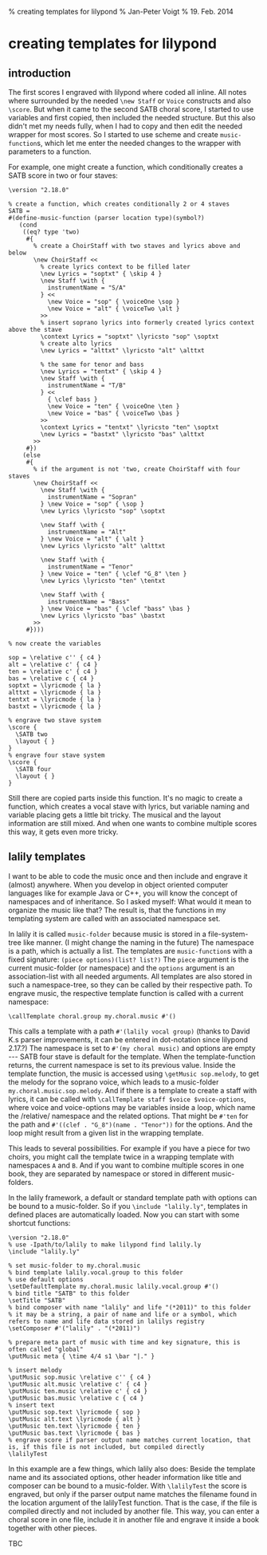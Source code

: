% creating templates for lilypond
% Jan-Peter Voigt
% 19. Feb. 2014

creating templates for lilypond
===============================

introduction
------------

The first scores I engraved with lilypond where coded all inline.
All notes where surrounded by the needed `\new Staff` or `Voice` constructs and also `\score`.
But when it came to the second SATB choral score, I started to use variables and first copied,
then included the needed structure.
But this also didn't met my needs fully, when I had to copy and then edit the needed wrapper for most scores.
So I started to use scheme and create `music-function`s, which let me enter the needed changes to the wrapper with parameters to a function.

For example, one might create a function, which conditionally creates a SATB score in two or four staves:

```
\version "2.18.0"

% create a function, which creates conditionally 2 or 4 staves
SATB =
#(define-music-function (parser location type)(symbol?)
   (cond
    ((eq? type 'two)
     #{
       % create a ChoirStaff with two staves and lyrics above and below
       \new ChoirStaff <<
         % create lyrics context to be filled later
         \new Lyrics = "soptxt" { \skip 4 }
         \new Staff \with {
           instrumentName = "S/A"
         } <<
           \new Voice = "sop" { \voiceOne \sop }
           \new Voice = "alt" { \voiceTwo \alt }
         >>
         % insert soprano lyrics into formerly created lyrics context above the stave
         \context Lyrics = "soptxt" \lyricsto "sop" \soptxt
         % create alto lyrics
         \new Lyrics = "alttxt" \lyricsto "alt" \alttxt
         
         % the same for tenor and bass
         \new Lyrics = "tentxt" { \skip 4 }
         \new Staff \with {
           instrumentName = "T/B"
         } <<
           { \clef bass }
           \new Voice = "ten" { \voiceOne \ten }
           \new Voice = "bas" { \voiceTwo \bas }
         >>
         \context Lyrics = "tentxt" \lyricsto "ten" \soptxt
         \new Lyrics = "bastxt" \lyricsto "bas" \alttxt
       >>
     #})
    (else
     #{
       % if the argument is not 'two, create ChoirStaff with four staves
       \new ChoirStaff <<
         \new Staff \with {
           instrumentName = "Sopran"
         } \new Voice = "sop" { \sop }
         \new Lyrics \lyricsto "sop" \soptxt
         
         \new Staff \with {
           instrumentName = "Alt"
         } \new Voice = "alt" { \alt }
         \new Lyrics \lyricsto "alt" \alttxt
         
         \new Staff \with {
           instrumentName = "Tenor"
         } \new Voice = "ten" { \clef "G_8" \ten }
         \new Lyrics \lyricsto "ten" \tentxt
         
         \new Staff \with {
           instrumentName = "Bass"
         } \new Voice = "bas" { \clef "bass" \bas }
         \new Lyrics \lyricsto "bas" \bastxt
       >>
     #})))

% now create the variables

sop = \relative c'' { c4 }
alt = \relative c' { c4 }
ten = \relative c' { c4 }
bas = \relative c { c4 }
soptxt = \lyricmode { la }
alttxt = \lyricmode { la }
tentxt = \lyricmode { la }
bastxt = \lyricmode { la }

% engrave two stave system
\score {
  \SATB two
  \layout { }
}
% engrave four stave system
\score {
  \SATB four
  \layout { }
}
```

Still there are copied parts inside this function.
It's no magic to create a function, which creates a vocal stave with lyrics,
but variable naming and variable placing gets a little bit tricky.
The musical and the layout information are still mixed.
And when one wants to combine multiple scores this way, it gets even more tricky.

lalily templates
----------------

I want to be able to code the music once and then include and engrave it (almost) anywhere.
When you develop in object oriented computer languages like for example Java or C++,
you will know the concept of namespaces and of inheritance.
So I asked myself: What would it mean to organize the music like that?
The result is, that the functions in my templating system are called with an associated namespace set.

In lalily it is called `music-folder` because music is stored in a file-system-tree like manner.
(I might change the naming in the future)
The namespace is a path, which is actually a list.
The templates are `music-function`s with a fixed signature: `(piece options)(list? list?)`
The `piece` argument is the current music-folder (or namespace) and the
`options` argument is an association-list with all needed arguments.
All templates are also stored in such a namespace-tree, so they can be called by their respective path.
To engrave music, the respective template function is called with a current namespace:

    \callTemplate choral.group my.choral.music #'()

This calls a template with a path `#'(lalily vocal group)` (thanks to David K.s parser improvements, it can be entered in dot-notation since lilypond 2.17.?)
The namespace is set to `#'(my choral music)` and options are empty --- SATB four stave is default for the template.
When the template-function returns, the current namespace is set to its previous value.
Inside the template function, the music is accessed using `\getMusic sop.melody`, to get the melody for the soprano voice,
which leads to a music-folder `my.choral.music.sop.melody`.
And if there is a template to create a staff with lyrics, it can be called with `\callTemplate staff $voice $voice-options`,
where voice and voice-options may be variables inside a loop, which name the /relative/ namespace and the related options.
That might be `#'ten` for the path and `#'((clef . "G_8")(name . "Tenor"))` for the options.
And the loop might result from a given list in the wrapping template.

This leads to several possibilities. For example if you have a piece for two choirs,
you might call the template twice in a wrapping template with namespaces `A` and `B`.
And if you want to combine multiple scores in one book, they are separated by namespace or stored in different music-folders.

In the lalily framework, a default or standard template path with options can be bound to a music-folder.
So if you `\include "lalily.ly"`, templates in defined places are automatically loaded.
Now you can start with some shortcut functions:

```
\version "2.18.0"
% use -Ipath/to/lalily to make lilypond find lalily.ly
\include "lalily.ly"

% set music-folder to my.choral.music
% bind template lalily.vocal.group to this folder
% use default options
\setDefaultTemplate my.choral.music lalily.vocal.group #'()
% bind title "SATB" to this folder
\setTitle "SATB"
% bind composer with name "lalily" and life "(*2011)" to this folder
% it may be a string, a pair of name and life or a symbol, which refers to name and life data stored in lalilys registry
\setComposer #'("lalily" . "(*2011)")

% prepare meta part of music with time and key signature, this is often called "global"
\putMusic meta { \time 4/4 s1 \bar "|." }

% insert melody
\putMusic sop.music \relative c'' { c4 }
\putMusic alt.music \relative c' { c4 }
\putMusic ten.music \relative c' { c4 }
\putMusic bas.music \relative c { c4 }
% insert text
\putMusic sop.text \lyricmode { sop }
\putMusic alt.text \lyricmode { alt }
\putMusic ten.text \lyricmode { ten }
\putMusic bas.text \lyricmode { bas }
% engrave score if parser output name matches current location, that is, if this file is not included, but compiled directly
\lalilyTest
```

In this example are a few things, which lalily also does: Beside the template name and its associated options,
other header information like title and composer can be bound to a music-folder.
With `\lalilyTest` the score is engraved, but only if the parser output name matches the filename found in the location argument of the lalilyTest function.
That is the case, if the file is compiled directly and not included by another file.
This way, you can enter a choral score in one file, include it in another file and engrave it inside a book together with other pieces.

TBC
